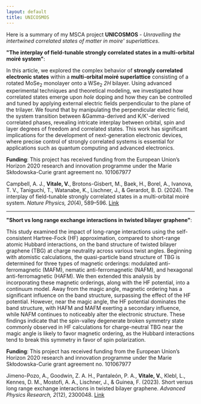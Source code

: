 ```yaml
---
layout: default
title: UNICOSMOS
---
```


Here is a summary of my MSCA project **UNICOSMOS** - *Unravelling the intertwined correlated states of matter in moire' superlattices*.

**"The interplay of field-tunable strongly correlated states in a multi-orbital moiré system"**:

In this article, we explored the complex behavior of **strongly correlated electronic states** within a **multi-orbital moiré superlattice** consisting of a rotated MoSe<sub>2</sub> monolayer onto a WSe<sub>2</sub> *2H* bilayer. Using advanced experimental techniques and theoretical modeling, we investigated how correlated states emerge upon *hole* doping and how they can be controlled and tuned by applying external electric fields perpendicular to the plane of the trilayer. We found that by manipulating the perpendicular electric field, the system transition between &Gamma-derived and K/K'-derived correlated phases, revealing intricate interplay between orbital, spin and layer degrees of freedom and correlated states. This work has significant implications for the development of next-generation electronic devices, where precise control of strongly correlated systems is essential for applications such as quantum computing and advanced electronics.

**Funding**: This project has received funding from the European Union’s Horizon 2020 research and innovation programme under the Marie Skłodowska-Curie grant agreement no. 101067977

Campbell, A. J., **Vitale, V.**, Brotons-Gisbert, M., Baek, H., Borel, A., Ivanova, T. V., Taniguchi, T., Watanabe, K., Lischner, J., & Gerardot, B. D. (2024). The interplay of field-tunable strongly correlated states in a multi-orbital moiré system. *Nature Physics, 20*(4), 589–596. [Link](https://www.nature.com/articles/s41567-024-02385-4)

---

**"Short vs long range exchange interactions in twisted bilayer graphene"**:

This study examined the impact of long-range interactions using the self-consistent Hartree-Fock (HF) approximation, compared to short-range atomic Hubbard interactions, on the band structure of twisted bilayer graphene (TBG) at charge neutrality across various twist angles. Beginning with atomistic calculations, the quasi-particle band structure of TBG is determined for three types of magnetic orderings: modulated anti-ferromagnetic (MAFM), nematic anti-ferromagnetic (NAFM), and hexagonal anti-ferromagnetic (HAFM). We then extended this analysis by incorporating these magnetic orderings, along with the HF potential, into a continuum model. Away from the magic angle, magnetic ordering has a significant influence on the band structure, surpassing the effect of the HF potential. However, near the magic angle, the HF potential dominates the band structure, with HAFM and MAFM exerting a secondary influence, while NAFM continues to noticeably alter the electronic structure. These findings indicate that the spin-valley degenerate broken symmetry state commonly observed in HF calculations for charge-neutral TBG near the magic angle is likely to favor magnetic ordering, as the Hubbard interactions tend to break this symmetry in favor of spin polarization.

**Funding**: This project has received funding from the European Union’s Horizon 2020 research and innovation programme under the Marie Skłodowska-Curie grant agreement no. 101067977

Jimeno-Pozo, A., Goodwin, Z. A. H., Pantaleón, P. A., **Vitale, V.**, Klebl, L., Kennes, D. M., Mostofi, A. A., Lischner, J., & Guinea, F. (2023). Short versus long range exchange interactions in twisted bilayer graphene. *Advanced Physics Research, 2*(12), 2300048. [Link](https://onlinelibrary.wiley.com/doi/full/10.1002/apxr.202300048)
